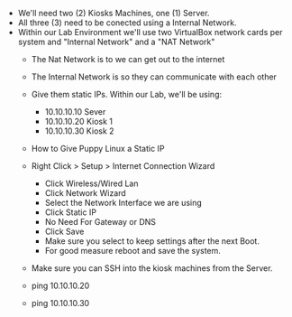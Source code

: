 - We'll need two (2) Kiosks Machines, one (1) Server.
- All three (3) need to be conected using a Internal Network.
- Within our Lab Environment we'll use two VirtualBox network cards per system and "Internal Network" and a "NAT Network"
  - The Nat Network is to we can get out to the internet
  - The Internal Network is so they can communicate with each other   
  - Give them static IPs. Within our Lab, we'll be using:
    -  10.10.10.10 Sever
    -  10.10.10.20 Kiosk 1
    -  10.10.10.30 Kiosk 2
  -  How to Give Puppy Linux a Static IP
    - Right Click > Setup > Internet Connection Wizard
      - Click Wireless/Wired Lan
      - Click Network Wizard
      - Select the Network Interface we are using
      - Click Static IP
      - No Need For Gateway or DNS
      - Click Save
      - Make sure you select to keep settings after the next Boot.
      - For good measure reboot and save the system. 
    
  -  Make sure you can SSH into the kiosk machines from the Server.
    - ping 10.10.10.20
    - ping 10.10.10.30



